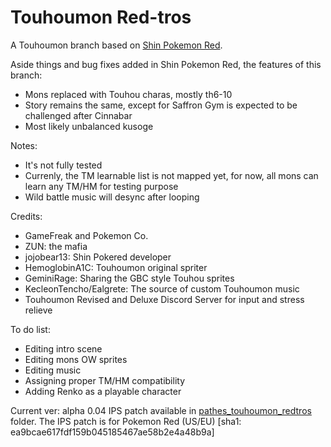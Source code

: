 # Touhoumon Red-tros

A Touhoumon branch based on [Shin Pokemon Red](https://github.com/jojobear13/shinpokered).

Aside things and bug fixes added in Shin Pokemon Red, the features of this branch:
- Mons replaced with Touhou charas, mostly th6-10
- Story remains the same, except for Saffron Gym is expected to be challenged after Cinnabar
- Most likely unbalanced kusoge

Notes:
- It's not fully tested
- Currenly, the TM learnable list is not mapped yet, for now, all mons can learn any TM/HM for testing purpose
- Wild battle music will desync after looping

Credits:
- GameFreak and Pokemon Co.
- ZUN: the mafia
- jojobear13: Shin Pokered developer
- HemoglobinA1C: Touhoumon original spriter
- GeminiRage: Sharing the GBC style Touhou sprites
- KecleonTencho/Ealgrete: The source of custom Touhoumon music
- Touhoumon Revised and Deluxe Discord Server for input and stress relieve

To do list:
- Editing intro scene
- Editing mons OW sprites
- Editing music
- Assigning proper TM/HM compatibility
- Adding Renko as a playable character

Current ver: alpha 0.04
IPS patch available in [pathes_touhoumon_redtros](https://github.com/aichiya/thppredtro/tree/thmon_dev/patches_touhoumon_redtros) folder.
The IPS patch is for Pokemon Red (US/EU) [sha1: ea9bcae617fdf159b045185467ae58b2e4a48b9a]
